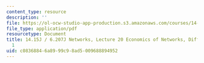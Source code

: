 ```yaml
---
content_type: resource
description: ''
file: https://ol-ocw-studio-app-production.s3.amazonaws.com/courses/14-15j-networks-spring-2018/c08368846a8999c98ad5009688894952_MIT14_15JS18_lec20.pdf
file_type: application/pdf
resourcetype: Document
title: 14.15J / 6.207J Networks, Lecture 20 Economics of Networks, Diffusion Part
  1
uid: c0836884-6a89-99c9-8ad5-009688894952
---
```

